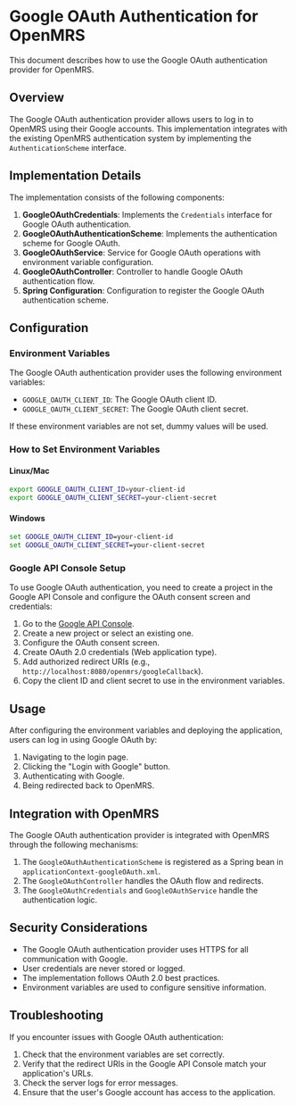 # Google OAuth Authentication for OpenMRS

This document describes how to use the Google OAuth authentication provider for OpenMRS.

## Overview

The Google OAuth authentication provider allows users to log in to OpenMRS using their Google accounts. This implementation integrates with the existing OpenMRS authentication system by implementing the `AuthenticationScheme` interface.

## Implementation Details

The implementation consists of the following components:

1. **GoogleOAuthCredentials**: Implements the `Credentials` interface for Google OAuth authentication.
2. **GoogleOAuthAuthenticationScheme**: Implements the authentication scheme for Google OAuth.
3. **GoogleOAuthService**: Service for Google OAuth operations with environment variable configuration.
4. **GoogleOAuthController**: Controller to handle Google OAuth authentication flow.
5. **Spring Configuration**: Configuration to register the Google OAuth authentication scheme.

## Configuration

### Environment Variables

The Google OAuth authentication provider uses the following environment variables:

- `GOOGLE_OAUTH_CLIENT_ID`: The Google OAuth client ID.
- `GOOGLE_OAUTH_CLIENT_SECRET`: The Google OAuth client secret.

If these environment variables are not set, dummy values will be used.

### How to Set Environment Variables

#### Linux/Mac

```bash
export GOOGLE_OAUTH_CLIENT_ID=your-client-id
export GOOGLE_OAUTH_CLIENT_SECRET=your-client-secret
```

#### Windows

```cmd
set GOOGLE_OAUTH_CLIENT_ID=your-client-id
set GOOGLE_OAUTH_CLIENT_SECRET=your-client-secret
```

### Google API Console Setup

To use Google OAuth authentication, you need to create a project in the Google API Console and configure the OAuth consent screen and credentials:

1. Go to the [Google API Console](https://console.developers.google.com/).
2. Create a new project or select an existing one.
3. Configure the OAuth consent screen.
4. Create OAuth 2.0 credentials (Web application type).
5. Add authorized redirect URIs (e.g., `http://localhost:8080/openmrs/googleCallback`).
6. Copy the client ID and client secret to use in the environment variables.

## Usage

After configuring the environment variables and deploying the application, users can log in using Google OAuth by:

1. Navigating to the login page.
2. Clicking the "Login with Google" button.
3. Authenticating with Google.
4. Being redirected back to OpenMRS.

## Integration with OpenMRS

The Google OAuth authentication provider is integrated with OpenMRS through the following mechanisms:

1. The `GoogleOAuthAuthenticationScheme` is registered as a Spring bean in `applicationContext-googleOAuth.xml`.
2. The `GoogleOAuthController` handles the OAuth flow and redirects.
3. The `GoogleOAuthCredentials` and `GoogleOAuthService` handle the authentication logic.

## Security Considerations

- The Google OAuth authentication provider uses HTTPS for all communication with Google.
- User credentials are never stored or logged.
- The implementation follows OAuth 2.0 best practices.
- Environment variables are used to configure sensitive information.

## Troubleshooting

If you encounter issues with Google OAuth authentication:

1. Check that the environment variables are set correctly.
2. Verify that the redirect URIs in the Google API Console match your application's URLs.
3. Check the server logs for error messages.
4. Ensure that the user's Google account has access to the application.
